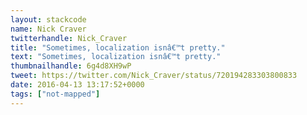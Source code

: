 ```yaml
---
layout: stackcode
name: Nick Craver
twitterhandle: Nick_Craver
title: "Sometimes, localization isnâ€™t pretty."
text: "Sometimes, localization isnâ€™t pretty."
thumbnailhandle: 6g4d8XH9wP
tweet: https://twitter.com/Nick_Craver/status/720194283303800833
date: 2016-04-13 13:17:52+0000
tags: ["not-mapped"]
---
```

